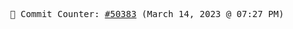 <p align="center">
    <samp>
        📮 Commit Counter: <a href="https://github.com/Javascript-void0/Javascript-void0/commits/main">#50383</a> (March 14, 2023 @ 07:27 PM)
    </samp>
</p>